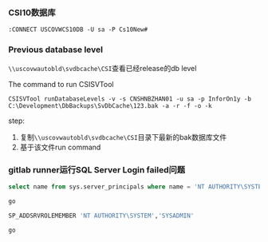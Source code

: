 ### CSI10数据库

```
:CONNECT USCOVWCS10DB -U sa -P Cs10New#
```



### Previous database level

`\\uscovwautobld\svdbcache\CSI`查看已经release的db level

The command to run CSISVTool

`CSISVTool runDatabaseLevels -v -s CNSHNBZHAN01 -u sa -p InforOn1y -b C:\Development\DbBackups\SvDbCache\123.bak -a -r -f -o -k`

step:

1. 复制`\\uscovwautobld\svdbcache\CSI`目录下最新的bak数据库文件
2. 基于该文件run command



### gitlab runner运行SQL Server Login failed问题

```sql
select name from sys.server_principals where name = 'NT AUTHORITY\SYSTEM'

go

SP_ADDSRVROLEMEMBER 'NT AUTHORITY\SYSTEM','SYSADMIN'

go
```

